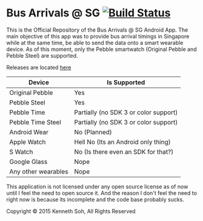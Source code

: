 # Bus Arrivals @ SG [![Build Status](https://travis-ci.org/itachi1706/SingBuses.svg?branch=1.1)](https://travis-ci.org/itachi1706/SingBuses)

This is the Official Repository of the Bus Arrivals @ SG Android App. The main objective of this app was to provide bus arrival timings in
Singapore while at the same time, be able to send the data onto a smart wearable device. As of this moment, only the Pebble smartwatch
(Original Pebble and Pebble Steel) are supported.

Releases are located [here](https://github.com/itachi1706/SingBuses/releases)

| Device | Is Supported |
| ------ | ------------ |
| Original Pebble | Yes |
| Pebble Steel | Yes |
| Pebble Time | Partially (no SDK 3 or color support) |
| Pebble Time Steel | Partially (no SDK 3 or color support) |
| Android Wear | No (Planned) |
| Apple Watch | Hell No (Its an Android only thing) |
| S Watch | No (Is there even an SDK for that?) |
| Google Glass | Nope |
| Any other wearables | Nope |

This application is not licensed under any open source license as of now until I feel the need to open source it. And the reason I don't feel the need to right now is because its incomplete and the code base probably sucks.

Copyright © 2015 Kenneth Soh, All Rights Reserved
